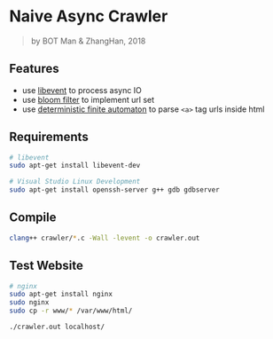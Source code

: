 # Naive Async Crawler

> by BOT Man & ZhangHan, 2018

## Features

- use [libevent](https://libevent.org) to process async IO
- use [bloom filter](https://en.wikipedia.org/wiki/Bloom_filter) to implement url set
- use [deterministic finite automaton](https://en.wikipedia.org/wiki/Deterministic_finite_automaton) to parse `<a>` tag urls inside html

## Requirements

``` bash
# libevent
sudo apt-get install libevent-dev

# Visual Studio Linux Development
sudo apt-get install openssh-server g++ gdb gdbserver
```

## Compile

``` bash
clang++ crawler/*.c -Wall -levent -o crawler.out
```

## Test Website

``` bash
# nginx
sudo apt-get install nginx
sudo nginx
sudo cp -r www/* /var/www/html/

./crawler.out localhost/
```
